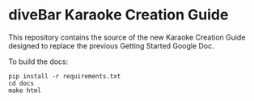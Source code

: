 diveBar Karaoke Creation Guide
==============================

This repository contains the source of the new Karaoke Creation Guide designed to replace the previous Getting Started Google Doc.

To build the docs:

    pip install -r requirements.txt
    cd docs
    make html

